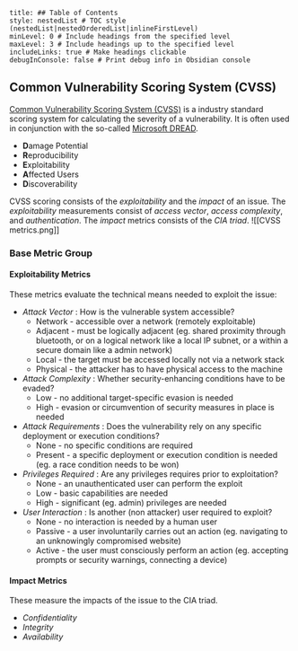 ```table-of-contents
title: ## Table of Contents
style: nestedList # TOC style (nestedList|nestedOrderedList|inlineFirstLevel)
minLevel: 0 # Include headings from the specified level
maxLevel: 3 # Include headings up to the specified level
includeLinks: true # Make headings clickable
debugInConsole: false # Print debug info in Obsidian console
```
## Common Vulnerability Scoring System (CVSS)
[Common Vulnerability Scoring System (CVSS)](https://www.first.org/cvss/) is a industry standard scoring system for calculating the severity of a vulnerability. It is often used in conjunction with the so-called [Microsoft DREAD](https://en.wikipedia.org/wiki/DREAD_(risk_assessment_model)).
- **D**amage Potential
- **R**eproducibility
- **E**xploitability
- **A**ffected Users
- **D**iscoverability

CVSS scoring consists of the *exploitability* and the *impact* of an issue. The *exploitability* measurements consist of *access vector*, *access complexity*, and *authentication*. The *impact* metrics consists of the *CIA triad*.
![[CVSS metrics.png]]

### Base Metric Group
#### Exploitability Metrics
These metrics evaluate the technical means needed to exploit the issue:
- *Attack Vector* : How is the vulnerable system accessible?
	- Network - accessible over a network (remotely exploitable)
	- Adjacent - must be logically adjacent (eg. shared proximity through bluetooth, or on a logical network like a local IP subnet, or a within a secure domain like a admin network)
	- Local - the target must be accessed locally not via a network stack
	- Physical - the attacker has to have physical access to the machine
- *Attack Complexity* : Whether security-enhancing conditions have to be evaded?
	- Low - no additional target-specific evasion is needed
	- High - evasion or circumvention of security measures in place is needed
- *Attack Requirements* : Does the vulnerability rely on any specific deployment or execution conditions?
	- None - no specific conditions are required
	- Present - a specific deployment or execution condition is needed (eg. a race condition needs to be won)
- *Privileges Required* : Are any privileges requires prior to exploitation?
	- None - an unauthenticated user can perform the exploit
	- Low - basic capabilities are needed
	- High - significant (eg. admin) privileges are needed
- *User Interaction* : Is another (non attacker) user required to exploit?
	- None - no interaction is needed by a human user
	- Passive - a user involuntarily carries out an action (eg. navigating to an unknowingly compromised website)
	- Active - the user must consciously perform an action (eg. accepting prompts or security warnings, connecting a device)
#### Impact Metrics
These measure the impacts of the issue to the CIA triad.
- *Confidentiality*
- *Integrity*
- *Availability*